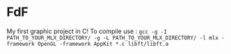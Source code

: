 # FdF
My first graphic project in C!
To compile use :
`gcc -g -I PATH_TO_YOUR_MLX_DIRECTORY/ -g -L PATH_TO_YOUR_MLX_DIRECTORY/ -l mlx -framework OpenGL -framework AppKit *.c libft/libft.a`
